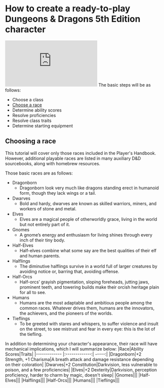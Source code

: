 # How to create a ready-to-play Dungeons & Dragons 5th Edition character
![](http://www.enworld.org/forum/attachment.php?attachmentid=62506&d=1404384550&stc=1)
The basic steps will be as follows:
* Choose a class
* [Choose a race](#race)
* Determine ability scores
* Resolve proficiencies
* Resolve class traits
* Determine starting equipment


<a name="race"></a>
## Choosing a race
This tutorial will cover only those races included in the Player's Handbook. However, additional playable races are listed in many auxiliary D&D sourcebooks, along with homebrew resources.

Those basic races are as follows:
* Dragonborn
    * Dragonborn look very much like dragons standing erect in humanoid form, though they lack wings or a tail.
* Dwarves
    * Bold and hardy, dwarves are known as skilled warriors, miners, and workers of stone and metal.
* Elves
    * Elves are a magical people of otherworldly grace, living in the world but not entirely part of it.
* Gnomes
    * A gnome’s energy and enthusiasm for living shines through every inch of their tiny body.
* Half-Elves
    * Half-elves combine what some say are the best qualities of their elf and human parents.
* Halflings
    * The diminutive halflings survive in a world full of larger creatures by avoiding notice or, barring that, avoiding offense.
* Half-Orcs
    * Half-orcs’ grayish pigmentation, sloping foreheads, jutting jaws, prominent teeth, and towering builds make their orcish heritage plain for all to see.
* Humans
    * Humans are the most adaptable and ambitious people among the common races. Whatever drives them, humans are the innovators, the achievers, and the pioneers of the worlds.
* Tieflings
    * To be greeted with stares and whispers, to suffer violence and insult on the street, to see mistrust and fear in every eye: this is the lot of the tiefling.

In addition to determining your character's appearance, their race will have mechanical implications, which I will summarize below:
|Race|Ability Scores|Traits|
|------------- |:-------------:| -----:|
|Dragonborn|+2 Strength, +1 Charisma|A breath attack and damage resistance depending on their coloration|
|Dwarves|+2 Constitution|Darkvision, less vulnerable to poison, and a few proficiencies|
|Elves|+2 Dexterity|Darkvision, perception proficiency, harder to charm by magic, doesn't sleep|
|Gnomes|||
|Half-Elves|||
|Halflings|||
|Half-Orcs|||
|Humans|||
|Tieflings|||
<a>